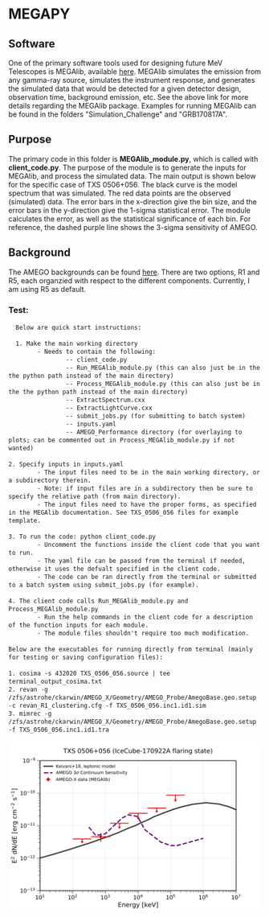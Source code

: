 # MEGAPY

## Software <br />
One of the primary software tools used for designing future MeV Telescopes is MEGAlib, available [here](http://megalibtoolkit.com/home.html). MEGAlib simulates the emission from any gamma-ray source, simulates the instrument response, and generates the simulated data that would be detected for a given detector design, observation time, background emission, etc. See the above link for more details regarding the MEGAlib package. Examples for running MEGAlib can be found in the folders "Simulation_Challenge" and "GRB170817A".  

## Purpose <br />
The primary code in this folder is **MEGAlib_module.py**, which is called with **client_code.py**. The purpose of the module is to generate the inputs for MEGAlib, and process the simulated data. The main output is shown below for the specific case of TXS 0506+056. The black curve is the model spectrum that was simulated. The red data points are the observed (simulated) data. The error bars in the x-direction give the bin size, and the error bars in the y-direction give the 1-sigma statistical error. The module calculates the error, as well as the statistical significance of each bin. For reference, the dashed purple line shows the 3-sigma sensitivity of AMEGO.  

## Background <br />
The AMEGO backgrounds can be found [here](https://github.com/ComPair/Simulation-Data-Files/tree/master/AMEGO_Probe). There are two options, R1 and R5, each organzied with respect to the different components. Currently, I am using R5 as default. 

### Test: <br /> 

```
  Below are quick start instructions:

  1. Make the main working directory
        - Needs to contain the following:
                -- client_code.py
                -- Run_MEGAlib_module.py (this can also just be in the the python path instead of the main directory)
                -- Process_MEGAlib_module.py (this can also just be in the the python path instead of the main directory)
                -- ExtractSpectrum.cxx
                -- ExtractLightCurve.cxx
                -- submit_jobs.py (for submitting to batch system)
                -- inputs.yaml
                -- AMEGO_Performance directory (for overlaying to plots; can be commented out in Process_MEGAlib_module.py if not wanted)

2. Specify inputs in inputs.yaml
        - The input files need to be in the main working directory, or a subdirectory therein.
        - Note: if input files are in a subdirectory then be sure to specify the relative path (from main directory).
        - The input files need to have the proper forms, as specified in the MEGAlib documentation. See TXS_0506_056 files for example template.

3. To run the code: python client_code.py
        - Uncomment the functions inside the client code that you want to run.
        - The yaml file can be passed from the terminal if needed, otherwise it uses the defualt specified in the client code.
        - The code can be ran directly from the terminal or submitted to a batch system using submit_jobs.py (for example).

4. The client code calls Run_MEGAlib_module.py and Process_MEGAlib_module.py
        - Run the help commands in the client code for a description of the function inputs for each module.
        - The module files shouldn't require too much modification.

Below are the executables for running directly from terminal (mainly for testing or saving configuration files):

1. cosima -s 432020 TXS_0506_056.source | tee terminal_output_cosima.txt
2. revan -g /zfs/astrohe/ckarwin/AMEGO_X/Geometry/AMEGO_Probe/AmegoBase.geo.setup -c revan_R1_clustering.cfg -f TXS_0506_056.inc1.id1.sim
3. mimrec -g /zfs/astrohe/ckarwin/AMEGO_X/Geometry/AMEGO_Probe/AmegoBase.geo.setup -f TXS_0506_056.inc1.id1.tra
```
![Alt text](SED_7bins.png)
